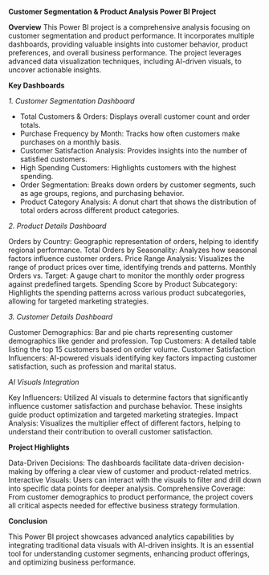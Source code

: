 ****Customer Segmentation & Product Analysis Power BI Project****

**Overview**
This Power BI project is a comprehensive analysis focusing on customer segmentation and product performance. It incorporates multiple dashboards, providing valuable insights into customer behavior, product preferences, and overall business performance. The project leverages advanced data visualization techniques, including AI-driven visuals, to uncover actionable insights.

**Key Dashboards**

_1. Customer Segmentation Dashboard_

- Total Customers & Orders: Displays overall customer count and order totals.
- Purchase Frequency by Month: Tracks how often customers make purchases on a monthly basis.
- Customer Satisfaction Analysis: Provides insights into the number of satisfied customers.
- High Spending Customers: Highlights customers with the highest spending.
- Order Segmentation: Breaks down orders by customer segments, such as age groups, regions, and purchasing behavior.
- Product Category Analysis: A donut chart that shows the distribution of total orders across different product categories.

_2. Product Details Dashboard_

Orders by Country: Geographic representation of orders, helping to identify regional performance.
Total Orders by Seasonality: Analyzes how seasonal factors influence customer orders.
Price Range Analysis: Visualizes the range of product prices over time, identifying trends and patterns.
Monthly Orders vs. Target: A gauge chart to monitor the monthly order progress against predefined targets.
Spending Score by Product Subcategory: Highlights the spending patterns across various product subcategories, allowing for targeted marketing strategies.

_3. Customer Details Dashboard_

Customer Demographics: Bar and pie charts representing customer demographics like gender and profession.
Top Customers: A detailed table listing the top 15 customers based on order volume.
Customer Satisfaction Influencers: AI-powered visuals identifying key factors impacting customer satisfaction, such as profession and marital status.

_AI Visuals Integration_

Key Influencers: Utilized AI visuals to determine factors that significantly influence customer satisfaction and purchase behavior. These insights guide product optimization and targeted marketing strategies.
Impact Analysis: Visualizes the multiplier effect of different factors, helping to understand their contribution to overall customer satisfaction.

**Project Highlights**

Data-Driven Decisions: The dashboards facilitate data-driven decision-making by offering a clear view of customer and product-related metrics.
Interactive Visuals: Users can interact with the visuals to filter and drill down into specific data points for deeper analysis.
Comprehensive Coverage: From customer demographics to product performance, the project covers all critical aspects needed for effective business strategy formulation.

**Conclusion**

This Power BI project showcases advanced analytics capabilities by integrating traditional data visuals with AI-driven insights. It is an essential tool for understanding customer segments, enhancing product offerings, and optimizing business performance.
